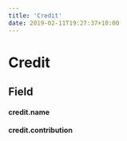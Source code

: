 ```yaml
---
title: 'Credit'
date: 2019-02-11T19:27:37+10:00
---
```


# Credit

## Field

#### credit.name

#### credit.contribution
